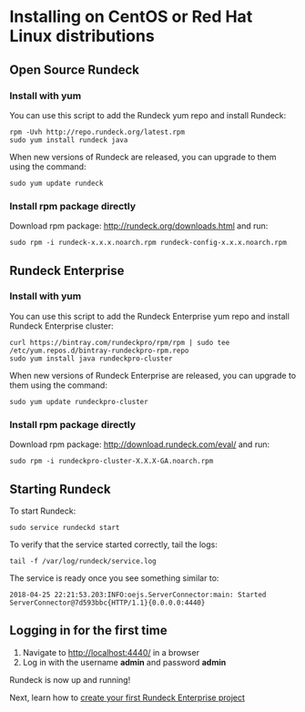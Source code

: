 # Installing on CentOS or Red Hat Linux distributions

## Open Source Rundeck

### Install with yum

You can use this script to add the Rundeck yum repo and install Rundeck:

```{.bash}
rpm -Uvh http://repo.rundeck.org/latest.rpm
sudo yum install rundeck java
```

When new versions of Rundeck are released, you can upgrade to them using the command:

```{.bash}
sudo yum update rundeck
```

### Install rpm package directly

Download rpm package: http://rundeck.org/downloads.html and run:

```{.bash}
sudo rpm -i rundeck-x.x.x.noarch.rpm rundeck-config-x.x.x.noarch.rpm
```

## Rundeck Enterprise

### Install with yum

You can use this script to add the Rundeck Enterprise yum repo and install Rundeck Enterprise cluster:

```{.bash}
curl https://bintray.com/rundeckpro/rpm/rpm | sudo tee /etc/yum.repos.d/bintray-rundeckpro-rpm.repo
sudo yum install java rundeckpro-cluster
```

When new versions of Rundeck Enterprise are released, you can upgrade to them using the command:

```{.bash}
sudo yum update rundeckpro-cluster
```

### Install rpm package directly

Download rpm package: http://download.rundeck.com/eval/ and run:

```{.bash}
sudo rpm -i rundeckpro-cluster-X.X.X-GA.noarch.rpm
```

## Starting Rundeck

To start Rundeck:

```{.bash}
sudo service rundeckd start
```

To verify that the service started correctly, tail the logs:

```{.bash}
tail -f /var/log/rundeck/service.log
```

The service is ready once you see something similar to:

```{.bash}
2018-04-25 22:21:53.203:INFO:oejs.ServerConnector:main: Started ServerConnector@7d593bbc{HTTP/1.1}{0.0.0.0:4440}
```

## Logging in for the first time

1. Navigate to [http://localhost:4440/](http://localhost:4440/user/login) in a browser
1. Log in with the username **admin** and password **admin**

Rundeck is now up and running!

Next, learn how to [create your first Rundeck Enterprise project](/manual/02-getting-started.md#project-setup)
